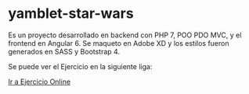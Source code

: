 # yamblet-star-wars

Es un proyecto desarrollado en backend con PHP 7, POO PDO MVC, y el frontend en Angular 6.
Se maqueto en Adobe XD y los estilos fueron generados en SASS y Bootstrap 4.

Se puede ver el Ejercicio en la siguiente liga:

<a href="https://robotdemn.000webhostapp.com/">Ir a Ejercicio Online</a>
